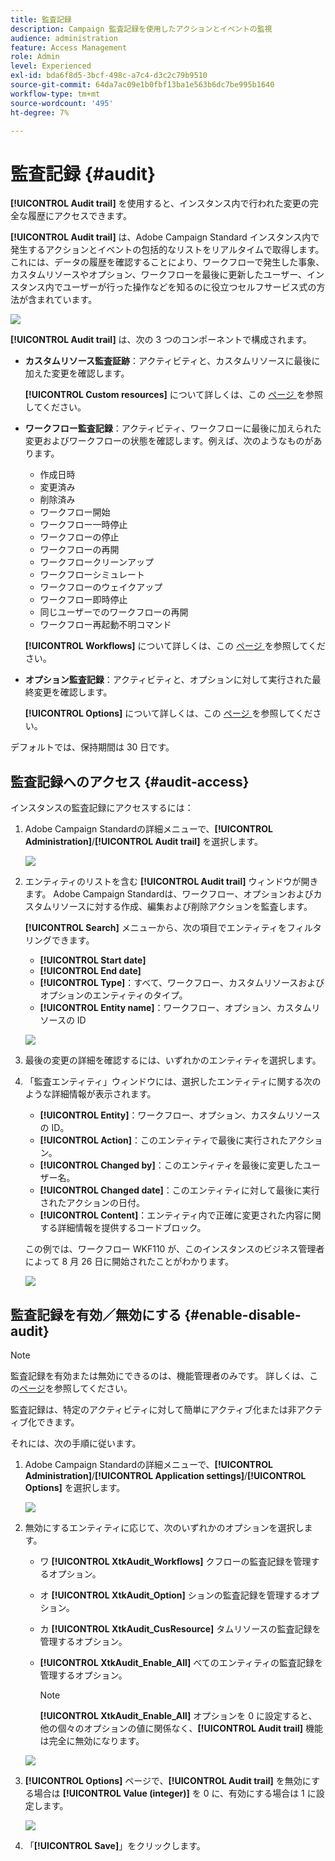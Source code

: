 ```yaml
---
title: 監査記録
description: Campaign 監査記録を使用したアクションとイベントの監視
audience: administration
feature: Access Management
role: Admin
level: Experienced
exl-id: bda6f8d5-3bcf-498c-a7c4-d3c2c79b9510
source-git-commit: 64da7ac09e1b0fbf13ba1e563b6dc7be995b1640
workflow-type: tm+mt
source-wordcount: '495'
ht-degree: 7%

---
```


# 監査記録 {#audit}

**[!UICONTROL Audit trail]** を使用すると、インスタンス内で行われた変更の完全な履歴にアクセスできます。

**[!UICONTROL Audit trail]** は、Adobe Campaign Standard インスタンス内で発生するアクションとイベントの包括的なリストをリアルタイムで取得します。 これには、データの履歴を確認することにより、ワークフローで発生した事象、カスタムリソースやオプション、ワークフローを最後に更新したユーザー、インスタンス内でユーザーが行った操作などを知るのに役立つセルフサービス式の方法が含まれています。

![](assets/audit-trail.png)

**[!UICONTROL Audit trail]** は、次の 3 つのコンポーネントで構成されます。

* **カスタムリソース監査証跡**：アクティビティと、カスタムリソースに最後に加えた変更を確認します。

  **[!UICONTROL Custom resources]** について詳しくは、この [ ページ ](../../developing/using/key-steps-to-add-a-resource.md) を参照してください。

* **ワークフロー監査記録**：アクティビティ、ワークフローに最後に加えられた変更およびワークフローの状態を確認します。例えば、次のようなものがあります。

   * 作成日時
   * 変更済み
   * 削除済み
   * ワークフロー開始
   * ワークフロー一時停止
   * ワークフローの停止
   * ワークフローの再開
   * ワークフロークリーンアップ
   * ワークフローシミュレート
   * ワークフローのウェイクアップ
   * ワークフロー即時停止
   * 同じユーザーでのワークフローの再開
   * ワークフロー再起動不明コマンド

  **[!UICONTROL Workflows]** について詳しくは、この [ ページ ](../../automating/using/get-started-workflows.md) を参照してください。

* **オプション監査記録**：アクティビティと、オプションに対して実行された最終変更を確認します。

  **[!UICONTROL Options]** について詳しくは、この [ ページ ](../../administration/using/about-campaign-standard-settings.md) を参照してください。

デフォルトでは、保持期間は 30 日です。

## 監査記録へのアクセス {#audit-access}

インスタンスの監査記録にアクセスするには：

1. Adobe Campaign Standardの詳細メニューで、**[!UICONTROL Administration]**/**[!UICONTROL Audit trail]** を選択します。

   ![](assets/audit-trail.png)

1. エンティティのリストを含む **[!UICONTROL Audit trail]** ウィンドウが開きます。 Adobe Campaign Standardは、ワークフロー、オプションおよびカスタムリソースに対する作成、編集および削除アクションを監査します。

   **[!UICONTROL Search]** メニューから、次の項目でエンティティをフィルタリングできます。

   * **[!UICONTROL Start date]**
   * **[!UICONTROL End date]**
   * **[!UICONTROL Type]**：すべて、ワークフロー、カスタムリソースおよびオプションのエンティティのタイプ。
   * **[!UICONTROL Entity name]**：ワークフロー、オプション、カスタムリソースの ID

   ![](assets/audit-trail_2.png)

1. 最後の変更の詳細を確認するには、いずれかのエンティティを選択します。

1. 「監査エンティティ」ウィンドウには、選択したエンティティに関する次のような詳細情報が表示されます。

   * **[!UICONTROL Entity]**：ワークフロー、オプション、カスタムリソースの ID。
   * **[!UICONTROL Action]**：このエンティティで最後に実行されたアクション。
   * **[!UICONTROL Changed by]**：このエンティティを最後に変更したユーザー名。
   * **[!UICONTROL Changed date]**：このエンティティに対して最後に実行されたアクションの日付。
   * **[!UICONTROL Content]**：エンティティ内で正確に変更された内容に関する詳細情報を提供するコードブロック。

   この例では、ワークフロー WKF110 が、このインスタンスのビジネス管理者によって 8 月 26 日に開始されたことがわかります。

   ![](assets/audit-trail_3.png)

## 監査記録を有効／無効にする {#enable-disable-audit}

>[!NOTE]
>
> 監査記録を有効または無効にできるのは、機能管理者のみです。 詳しくは、この[ページ](../../administration/using/users-management.md#functional-administrators)を参照してください。

監査記録は、特定のアクティビティに対して簡単にアクティブ化または非アクティブ化できます。

それには、次の手順に従います。

1. Adobe Campaign Standardの詳細メニューで、**[!UICONTROL Administration]**/**[!UICONTROL Application settings]**/**[!UICONTROL Options]** を選択します。

   ![](assets/audit-trail_4.png)

1. 無効にするエンティティに応じて、次のいずれかのオプションを選択します。

   * ワ **[!UICONTROL XtkAudit_Workflows]** クフローの監査記録を管理するオプション。
   * オ **[!UICONTROL XtkAudit_Option]** ションの監査記録を管理するオプション。
   * カ **[!UICONTROL XtkAudit_CusResource]** タムリソースの監査記録を管理するオプション。
   * **[!UICONTROL XtkAudit_Enable_All]** べてのエンティティの監査記録を管理するオプション。

     >[!NOTE]
     >
     >**[!UICONTROL XtkAudit_Enable_All]** オプションを 0 に設定すると、他の個々のオプションの値に関係なく、**[!UICONTROL Audit trail]** 機能は完全に無効になります。

   ![](assets/audit-trail_5.png)

1. **[!UICONTROL Options]** ページで、**[!UICONTROL Audit trail]** を無効にする場合は **[!UICONTROL Value (integer)]** を 0 に、有効にする場合は 1 に設定します。

   ![](assets/audit-trail_6.png)

1. 「**[!UICONTROL Save]**」をクリックします。
